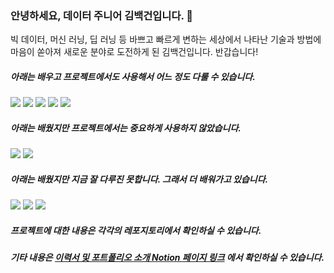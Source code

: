 ### 안녕하세요, 데이터 주니어 김백건입니다. 👋
빅 데이터, 머신 러닝, 딥 러닝 등 바쁘고 빠르게 변하는 세상에서 나타난 기술과 방법에 마음이 쏟아져 새로운 분야로 도전하게 된 김백건입니다. 반갑습니다!  
##### 아래는 배우고 프로젝트에서도 사용해서 어느 정도 다룰 수 있습니다.
<img src="https://img.shields.io/badge/Python-3776AB?style=flat-square&logo=Python&logoColor=white"/> <img src="https://img.shields.io/badge/scikit learn-F7931E?style=flat-square&logo=scikit-learn&logoColor=white"/> <img src="https://img.shields.io/badge/TensorFlow-FF6FF00?style=flat-square&logo=TensorFlow&logoColor=white"/> <img src="https://img.shields.io/badge/Git-F05032?style=flat-square&logo=Git&logoColor=white"/> <img src="https://img.shields.io/badge/GitHub-181717?style=flat-square&logo=GitHub&logoColor=white"/>

##### 아래는 배웠지만 프로젝트에서는 중요하게 사용하지 않았습니다.
<img src="https://img.shields.io/badge/SQLite-003B57?style=flat-square&logo=SQLite&logoColor=white"/> <img src="https://img.shields.io/badge/MongoDB-47A248?style=flat-square&logo=MongoDB&logoColor=white"/>

##### 아래는 배웠지만 지금 잘 다루진 못합니다. 그래서 더 배워가고 있습니다.
<img src="https://img.shields.io/badge/Flask-000000?style=flat-square&logo=Flask&logoColor=white"/> <img src="https://img.shields.io/badge/Docker-2496ED?style=flat-square&logo=Docker&logoColor=white"/> <img src="https://img.shields.io/badge/Heroku-430098?style=flat-square&logo=Heroku&logoColor=white"/>


##### 프로젝트에 대한 내용은 각각의 레포지토리에서 확인하실 수 있습니다.

##### 기타 내용은 [이력서 및 포트폴리오 소개 Notion 페이지 링크](https://fate-thrush-832.notion.site/25b8bea068174ec69a5367a3a1f7ff16) 에서 확인하실 수 있습니다.

<!--
**zekcal/zekcal** is a ✨ _special_ ✨ repository because its `README.md` (this file) appears on your GitHub profile.

Here are some ideas to get you started:

- 🔭 I’m currently working on ...
- 🌱 I’m currently learning ...
- 👯 I’m looking to collaborate on ...
- 🤔 I’m looking for help with ...
- 💬 Ask me about ...
- 📫 How to reach me: ...
- 😄 Pronouns: ...
- ⚡ Fun fact: ...
-->
